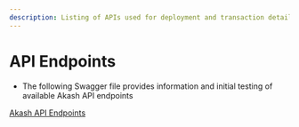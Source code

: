 ```yaml
---
description: Listing of APIs used for deployment and transaction details
---
```


# API Endpoints

* The following Swagger file provides information and initial testing of available Akash API endpoints

[Akash API Endpoints](https://github.com/akash-network/akash-api/blob/main/docs/swagger-ui/swagger.yaml)
